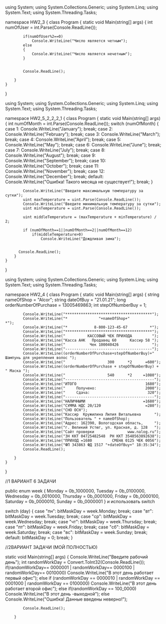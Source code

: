 using System;
using System.Collections.Generic;
using System.Linq;
using System.Text;
using System.Threading.Tasks;

namespace HW2_3
{
    class Program
    {
        static void Main(string[] args)
        {
            int numOfUser = int.Parse(Console.ReadLine());

            if(numOfUser%2==0)
                Console.WriteLine("Число является четным");
            else 
            {
                Console.WriteLine("Число является нечетным");
            }


            Console.ReadLine();

        }
    }
}

using System;
using System.Collections.Generic;
using System.Linq;
using System.Text;
using System.Threading.Tasks;

namespace HW2_5_2_2_2_1
{
    class Program
    {
        static void Main(string[] args)
        {
            int numOfMonth = int.Parse(Console.ReadLine());
            switch (numOfMonth)
            {
                case 1:
                    Console.WriteLine("January");
                    break;
                case 2:
                    Console.WriteLine("February");
                    break;
                case 3:
                    Console.WriteLine("March");
                    break;
                case 4:
                    Console.WriteLine("April");
                    break;
                case 5:
                    Console.WriteLine("May");
                    break;
                case 6:
                    Console.WriteLine("June");
                    break;
                case 7:
                    Console.WriteLine("July");
                    break;
                case 8:
                    Console.WriteLine("August");
                    break;
                case 9:
                    Console.WriteLine("September");
                    break;
                case 10:
                    Console.WriteLine("October");
                    break;
                case 11:
                    Console.WriteLine("November");
                    break;
                case 12:
                    Console.WriteLine("December");
                    break;
                default:
                    Console.WriteLine("Ошибка! Такого месяца не существует!");
                    break;
            }

            Console.WriteLine("Введите максимальную температуру за сутки");
            uint maxTemperature = uint.Parse(Console.ReadLine());
            Console.WriteLine("Введите минимальную температуру за сутки");
            uint minTemperature = uint.Parse(Console.ReadLine());

            uint middleTemperature = (maxTemperature + minTemperature) / 2;

            if (numOfMonth==1||numOfMonth==2||numOfMonth==12)
                if(middleTemperature>0)
                    Console.WriteLine("Дождливая зима");


          Console.ReadLine();  
        }
    }
}

using System;
using System.Collections.Generic;
using System.Linq;
using System.Text;
using System.Threading.Tasks;

namespace HW2_4
{
    class Program
    {
        static void Main(string[] args)
        {
            string nameOfShop = "Alcor";
            string dateOfBuy = "21.01.21";
            long orderNumberOfPurchase = 13005469863;
            int stepOfNumberBuy = 1;

            Console.WriteLine("***************************************");
            Console.WriteLine("*              "+nameOfShop+"                  *");
            Console.WriteLine("*            8-800-123-45-67          *");
            Console.WriteLine("***************************************");
            Console.WriteLine("          КАССОВЫЙ ЧЕК ПРИХОДА         ");
            Console.WriteLine("Касса АНК   Продавец 60      Кассир 58 ");
            Console.WriteLine("           Чек 100040426               ");
            Console.WriteLine("---------------------------------------");
            Console.WriteLine((orderNumberOfPurchase+stepOfNumberBuy)+" Шампунь для укрепления волос ");
            Console.WriteLine("                   300      *2      =600");
            Console.WriteLine((orderNumberOfPurchase + stepOfNumberBuy) + " Маска ");
            Console.WriteLine("                   540      *2     =1080");
            Console.WriteLine("----------------------------------------");
            Console.WriteLine("ИТОГО                               1680");
            Console.WriteLine("     Получено:                      2000");
            Console.WriteLine("     Сдача:                          320");
            Console.WriteLine("----------------------------------------");
            Console.WriteLine("НАЛИЧНЫМИ                          =1680");
            Console.WriteLine("СУММА НДС 20/120                    =280");
            Console.WriteLine("СНО ОСН");
            Console.WriteLine("Кассир  Кружилина Лилия Витальевна      ");
            Console.WriteLine("Пользователь " + nameOfShop);
            Console.WriteLine("Адрес: 162390, Вологодская область,     ");
            Console.WriteLine("г. Великий Устюг, ул. Красная, д. 128   ");
            Console.WriteLine("Сайт проверки               www.nalog.ru");
            Console.WriteLine("ЗН ККТ 04725482548  РН ККТ 3548563892638");
            Console.WriteLine("ПРИХОД =1680         СМЕНА 0125 ЧЕК 0056");
            Console.WriteLine("ФП 343863 ФД 1517 "+dateOfBuy+" 18:35:34");
            Console.ReadLine();

        }
    }
}

//1 ВАРИАНТ 6 ЗАДАЧИ 

public enum week
    {
        Monday      = 0b_1000000,
        Tuesday     = 0b_0100000,
        Wednesday   = 0b_0010000,
        Thursday    = 0b_0001000,
        Friday      = 0b_0000100,
        Saturday    = 0b_0000010,
        Sunday      = 0b_0000001
    }
и использовать switch

switch (day)
{
case "пн":
bitMaskDay = week.Monday;
break;
case "вт":
bitMaskDay = week.Tuesday;
break;
case "ср":
bitMaskDay = week.Wednesday;
break;
case "чт":
bitMaskDay = week.Thursday;
break;
case "пт":
bitMaskDay = week.Friday;
break;
case "сб":
bitMaskDay = week.Saturday;
break;
case "вс":
bitMaskDay = week.Sunday;
break;
default:
bitMaskDay = 0;
break;
}

//2ВАРИАНТ ЗАДАЧИ (МОЙ ПОЛНОСТЬЮ)

  static void Main(string[] args)
        {
            Console.WriteLine("Введите рабочий день");
            int randomWorkDay = Convert.ToInt32(Console.ReadLine());
            if(randomWorkDay== 0000001 | randomWorkDay== 0000100 | randomWorkDay== 0010000)
                Console.WriteLine("В этот день работает первый офис");
            else if (randomWorkDay == 0000010 | randomWorkDay == 0001000 | randomWorkDay == 0100000)
                Console.WriteLine("В этот день работает второй офис");
            else if(randomWorkDay == 100_0000)
                Console.WriteLine("В этот день -выходной");
            else
                Console.WriteLine("Ошибка! Данные введены неверно!");

            Console.ReadLine();

        }

